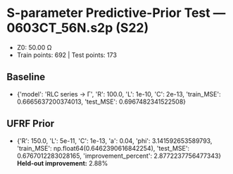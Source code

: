 # S-parameter Predictive-Prior Test — 0603CT_56N.s2p (S22)
- Z0: 50.00 Ω
- Train points: 692  |  Test points: 173

## Baseline
- {'model': 'RLC series -> Γ', 'R': 100.0, 'L': 1e-10, 'C': 2e-13, 'train_MSE': 0.6665637200374013, 'test_MSE': 0.6967482341522508}

## UFRF Prior
- {'R': 150.0, 'L': 5e-11, 'C': 1e-13, 'a': 0.04, 'phi': 3.141592653589793, 'train_MSE': np.float64(0.6462390616842254), 'test_MSE': 0.6767012283028165, 'improvement_percent': 2.8772237756477343}
**Held-out improvement:** 2.88%